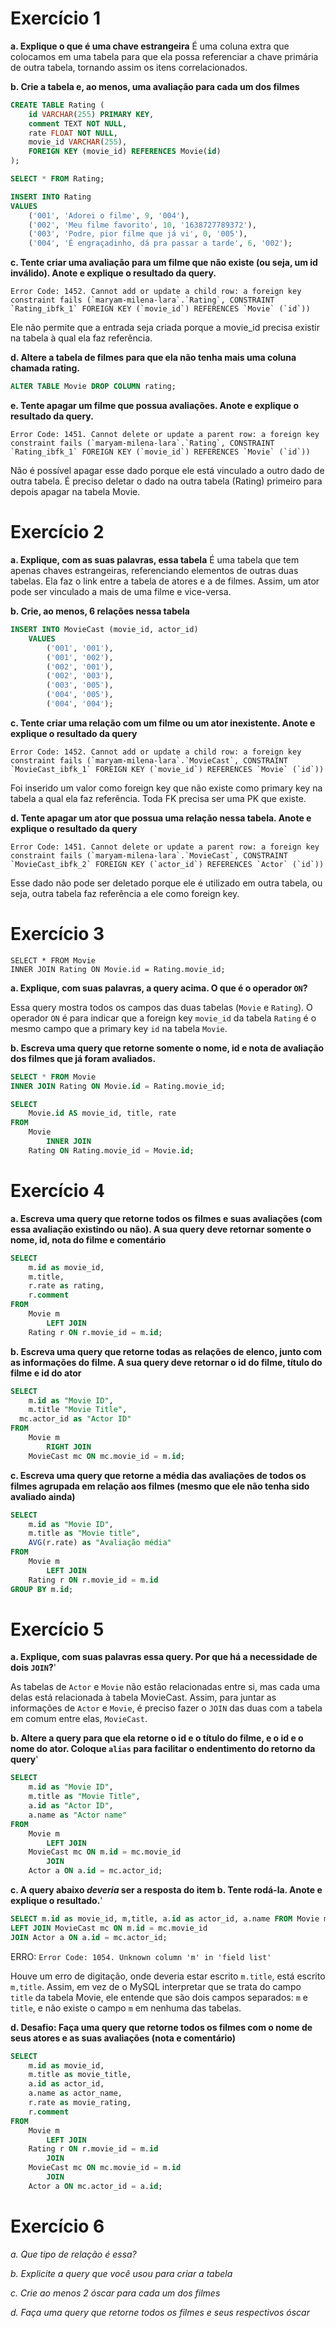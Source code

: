 # Exercício 1

**a. Explique o que é uma chave estrangeira**
É uma coluna extra que colocamos em uma tabela para que ela possa referenciar a chave primária de outra tabela, tornando assim os itens correlacionados.

**b. Crie a tabela e, ao menos, uma avaliação para cada um dos filmes**

```sql
CREATE TABLE Rating (
	id VARCHAR(255) PRIMARY KEY,
    comment TEXT NOT NULL,
    rate FLOAT NOT NULL,
    movie_id VARCHAR(255),
    FOREIGN KEY (movie_id) REFERENCES Movie(id)
);

SELECT * FROM Rating;

INSERT INTO Rating
VALUES
	('001', 'Adorei o filme', 9, '004'),
    ('002', 'Meu filme favorito', 10, '1638727789372'),
	('003', 'Podre, pior filme que já vi', 0, '005'),
    ('004', 'É engraçadinho, dá pra passar a tarde', 6, '002');
```

**c. Tente criar uma avaliação para um filme que não existe (ou seja, um id inválido). Anote e explique o resultado da query.**

```
Error Code: 1452. Cannot add or update a child row: a foreign key constraint fails (`maryam-milena-lara`.`Rating`, CONSTRAINT `Rating_ibfk_1` FOREIGN KEY (`movie_id`) REFERENCES `Movie` (`id`))
```

Ele não permite que a entrada seja criada porque a movie_id precisa existir na tabela à qual ela faz referência.

**d. Altere a tabela de filmes para que ela não tenha mais uma coluna chamada rating.**

```sql
ALTER TABLE Movie DROP COLUMN rating;
```

**e. Tente apagar um filme que possua avaliações. Anote e explique o resultado da query.**


```
Error Code: 1451. Cannot delete or update a parent row: a foreign key constraint fails (`maryam-milena-lara`.`Rating`, CONSTRAINT `Rating_ibfk_1` FOREIGN KEY (`movie_id`) REFERENCES `Movie` (`id`))
```

Não é possível apagar esse dado porque ele está vinculado a outro dado de outra tabela. É preciso deletar o dado na outra tabela (Rating) primeiro para depois apagar na tabela Movie.


# Exercício 2

**a. Explique, com as suas palavras, essa tabela**
É uma tabela que tem apenas chaves estrangeiras, referenciando elementos de outras duas tabelas. Ela faz o link entre a tabela de atores e a de filmes. Assim, um ator pode ser vinculado a mais de uma filme e vice-versa.


**b. Crie, ao menos, 6 relações nessa tabela**

```sql
INSERT INTO MovieCast (movie_id, actor_id)
	VALUES
		('001', '001'), 
		('001', '002'),
		('002', '001'),
		('002', '003'),
		('003', '005'),
		('004', '005'),
		('004', '004');
```

**c. Tente criar uma relação com um filme ou um ator inexistente. Anote e explique o resultado da query**

```
Error Code: 1452. Cannot add or update a child row: a foreign key constraint fails (`maryam-milena-lara`.`MovieCast`, CONSTRAINT `MovieCast_ibfk_1` FOREIGN KEY (`movie_id`) REFERENCES `Movie` (`id`))
```

Foi inserido um valor como foreign key que não existe como primary key na tabela a qual ela faz referência. Toda FK precisa ser uma PK que existe.


**d. Tente apagar um ator que possua uma relação nessa tabela. Anote e explique o resultado da query**

```
Error Code: 1451. Cannot delete or update a parent row: a foreign key constraint fails (`maryam-milena-lara`.`MovieCast`, CONSTRAINT `MovieCast_ibfk_2` FOREIGN KEY (`actor_id`) REFERENCES `Actor` (`id`))
```
Esse dado não pode ser deletado porque ele é utilizado em outra tabela, ou seja, outra tabela faz referência a ele como foreign key.

# Exercício 3

```
SELECT * FROM Movie 
INNER JOIN Rating ON Movie.id = Rating.movie_id;
```

**a. Explique, com suas palavras, a query acima. O que é o operador `ON`?**

Essa query mostra  todos os campos das duas tabelas (`Movie` e `Rating`).
O operador `ON` é para indicar que a foreign key `movie_id` da tabela `Rating` é o mesmo campo que a primary key `id` na tabela `Movie`.

**b. Escreva uma query que retorne somente o nome, id e nota de avaliação dos filmes que já foram avaliados.**

```sql
SELECT * FROM Movie 
INNER JOIN Rating ON Movie.id = Rating.movie_id;

SELECT 
    Movie.id AS movie_id, title, rate
FROM
    Movie
        INNER JOIN
    Rating ON Rating.movie_id = Movie.id;
```


# Exercício 4

**a. Escreva uma query que retorne todos os filmes e suas avaliações (com essa avaliação existindo ou não). A sua query deve retornar somente o nome, id, nota do filme e comentário**

```sql
SELECT
	m.id as movie_id,
	m.title,
	r.rate as rating,
    r.comment
FROM
	Movie m
		LEFT JOIN
	Rating r ON r.movie_id = m.id;
```

**b. Escreva uma query que retorne todas as relações de elenco, junto com as informações do filme. A sua query deve retornar o id do filme, título do filme e id do ator**

```sql
SELECT
	m.id as "Movie ID",
	m.title "Movie Title",
  mc.actor_id as "Actor ID"
FROM
	Movie m
		RIGHT JOIN
	MovieCast mc ON mc.movie_id = m.id;
```

**c. Escreva uma query que retorne a média das avaliações de todos os filmes agrupada em relação aos filmes (mesmo que ele não tenha sido avaliado ainda)**

```sql
SELECT
	m.id as "Movie ID",
	m.title as "Movie title",
    AVG(r.rate) as "Avaliação média"
FROM
	Movie m
		LEFT JOIN
	Rating r ON r.movie_id = m.id
GROUP BY m.id;
```

# Exercício 5

**a. Explique, com suas palavras essa query. Por que há a necessidade de dois `JOIN`?**'

As tabelas de `Actor` e `Movie` não estão relacionadas entre si, mas cada uma delas está relacionada à tabela MovieCast. Assim, para juntar as informações de `Actor` e `Movie`, é preciso fazer o `JOIN` das duas com a tabela em comum entre elas, `MovieCast`.

**b. Altere a query para que ela retorne o id e o título do filme, e o id e o nome do ator. Coloque `alias` para facilitar o endentimento do retorno da query**'

```sql
SELECT 
    m.id as "Movie ID",
	m.title as "Movie Title",
    a.id as "Actor ID",
    a.name as "Actor name"
FROM
    Movie m
        LEFT JOIN
    MovieCast mc ON m.id = mc.movie_id
        JOIN
    Actor a ON a.id = mc.actor_id;
```

**c. A query abaixo *deveria* ser a resposta do item b. Tente rodá-la. Anote e explique o resultado.**'
   
```sql
SELECT m.id as movie_id, m,title, a.id as actor_id, a.name FROM Movie m
LEFT JOIN MovieCast mc ON m.id = mc.movie_id
JOIN Actor a ON a.id = mc.actor_id;
```

ERRO: `Error Code: 1054. Unknown column 'm' in 'field list'`

Houve um erro de digitação, onde deveria estar escrito `m.title`, está escrito `m,title`. Assim, em vez de o MySQL interpretar que se trata do campo `title` da tabela Movie, ele entende que são dois campos separados: `m` e `title`, e não existe o campo `m` em nenhuma das tabelas.
    
**d. **Desafio:** Faça uma query que retorne todos os filmes com o nome de seus atores e as suas avaliações (nota e comentário)**

```sql
SELECT
	m.id as movie_id,
    m.title as movie_title,
    a.id as actor_id,
    a.name as actor_name,
    r.rate as movie_rating,
    r.comment
FROM
	Movie m 
		LEFT JOIN
	Rating r ON r.movie_id = m.id
		JOIN
    MovieCast mc ON mc.movie_id = m.id
		JOIN
	Actor a ON mc.actor_id = a.id;
```

# Exercício 6

*a. Que tipo de relação é essa?*

*b. Explicite a query que você usou para criar a tabela*

*c. Crie ao menos 2 óscar para cada um dos filmes* 

*d. Faça uma query que retorne todos os filmes e seus respectivos óscar*